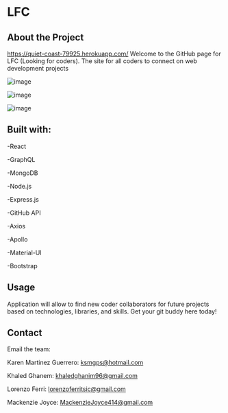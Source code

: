 # LFC

## About the Project
https://quiet-coast-79925.herokuapp.com/
Welcome to the GitHub page for LFC (Looking for coders). The site for all coders to connect on web development projects 

![image](../LFCoders/client/src/assets/img/landingpage.png)

![image](../LFCoders/client/src/assets/img/lookingforcoders.png)

![image](../LFCoders/client/src/assets/img/lookingforcoders.png)


## Built with:
-React

-GraphQL

-MongoDB

-Node.js

-Express.js

-GitHub API

-Axios

-Apollo

-Material-UI

-Bootstrap



## Usage
Application will  allow to find new coder collaborators for future projects based on technologies, libraries, and skills. Get your git buddy here today!



## Contact
Email the team:

Karen Martinez Guerrero: <ksmgps@hotmail.com>

Khaled Ghanem: <khaledghanim96@gmail.com>

Lorenzo Ferri: <lorenzoferritsic@gmail.com>

Mackenzie Joyce: <MackenzieJoyce414@gmail.com>

